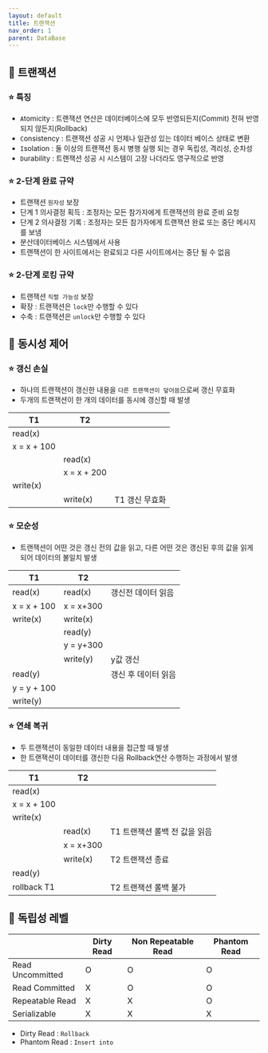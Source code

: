 ```yaml
---
layout: default
title: 트랜잭션
nav_order: 1
parent: DataBase
---
```




## 📑 트랜잭션

### ⭐ 특징

- `A`tomicity : 트랜잭션 연산은 데이터베이스에 모두 반영되든지(Commit) 전혀 반영 되지 않든지(Rollback)
- `C`onsistency : 트랜잭션 성공 시 언제나 일관성 있는 데이터 베이스 상태로 변환
- `I`solation : 둘 이상의 트랜잭션 동시 병행 실행 되는 경우 독립성, 격리성, 순차성
- `D`urability : 트랜잭션 성공 시 시스템이 고장 나더라도 영구적으로 반영



### ⭐ 2-단계 완료 규약

- 트랜잭션 `원자성` 보장
- 단계 1 의사결정 획득 : 조정자는 모든 참가자에게 트랜잭션의 완료 준비 요청
- 단계 2  의사결정 기록 : 조정자는 모든 참가자에게 트랜잭션 완료 또는 중단 메시지를 보냄
- 분산데이터베이스 시스템에서 사용
- 트랜잭션이 한 사이트에서는 완료되고 다른 사이트에서는 중단 될 수 없음



### ⭐ 2-단계 로킹 규약

- 트랜잭션 `직렬 가능성` 보장
- 확장 : 트랜잭션은 `lock`만 수행할 수 있다
- 수축 : 트랜잭션은 `unlock`만 수행할 수 있다



## 📑 동시성 제어

### ⭐ 갱신 손실

- 하나의 트랜잭션이 갱신한 내용을 `다른 트랜잭션이 덮어씀`으로써 갱신 무효화
- 두개의 트랜잭션이 한 개의 데이터를 동시에 갱신할 때 발생

| T1          | T2          |                |
| ----------- | ----------- | -------------- |
| read(x)     |             |                |
| x = x + 100 |             |                |
|             | read(x)     |                |
|             | x = x + 200 |                |
| write(x)    |             |                |
|             | write(x)    | T1 갱신 무효화 |



### ⭐ 모순성

- 트랜잭션이 어떤 것은 갱신 전의 값을 읽고, 다른 어떤 것은 갱신된 후의 값을 읽게 되어 데이터의 불일치 발생

| T1          | T2        |                     |
| ----------- | --------- | ------------------- |
| read(x)     | read(x)   | 갱신전 데이터 읽음  |
| x = x + 100 | x = x+300 |                     |
| write(x)    | write(x)  |                     |
|             | read(y)   |                     |
|             | y = y+300 |                     |
|             | write(y)  | y값 갱신            |
| read(y)     |           | 갱신 후 데이터 읽음 |
| y = y + 100 |           |                     |
| write(y)    |           |                     |



### ⭐ 연쇄 복귀

- 두 트랜잭션이 동일한 데이터 내용을 접근할 때 발생
- 한 트랜잭션이 데이터를 갱신한 다음 Rollback연산 수행하는 과정에서 발생

| T1          | T2        |                               |
| ----------- | --------- | ----------------------------- |
| read(x)     |           |                               |
| x = x + 100 |           |                               |
| write(x)    |           |                               |
|             | read(x)   | T1 트랜잭션 롤백 전 값을 읽음 |
|             | x = x+300 |                               |
|             | write(x)  | T2 트랜잭션 종료              |
| read(y)     |           |                               |
| rollback T1 |           | T2 트랜잭션 롤백 불가         |



## 📑 독립성 레벨

|                  | Dirty Read | Non Repeatable Read | Phantom Read |
| ---------------- | ---------- | ------------------- | ------------ |
| Read Uncommitted | O          | O                   | O            |
| Read Committed   | X          | O                   | O            |
| Repeatable Read  | X          | X                   | O            |
| Serializable     | X          | X                   | X            |

- Dirty Read : `Rollback`
- Phantom Read : `Insert into`
